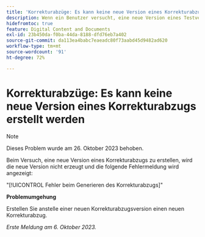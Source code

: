 ```yaml
---
title: 'Korrekturabzüge: Es kann keine neue Version eines Korrekturabzugs erstellt werden'
description: Wenn ein Benutzer versucht, eine neue Version eines Testversands zu erstellen, wird die neue Version nicht erstellt und der Benutzer wird über eine Fehlermeldung informiert.
hidefromtoc: true
feature: Digital Content and Documents
exl-id: 23b450da-f0ba-44da-8188-dfd76eb7a402
source-git-commit: da113ea4babc7eaeadc80f73aabd45d9482ad620
workflow-type: tm+mt
source-wordcount: '91'
ht-degree: 72%

---
```


# Korrekturabzüge: Es kann keine neue Version eines Korrekturabzugs erstellt werden

>[!NOTE]
>
>Dieses Problem wurde am 26. Oktober 2023 behoben.

Beim Versuch, eine neue Version eines Korrekturabzugs zu erstellen, wird die neue Version nicht erzeugt und die folgende Fehlermeldung wird angezeigt:

&quot;[!UICONTROL Fehler beim Generieren des Korrekturabzugs]&quot;

**Problemumgehung**

Erstellen Sie anstelle einer neuen Korrekturabzugsversion einen neuen Korrekturabzug.

_Erste Meldung am 6. Oktober 2023._
